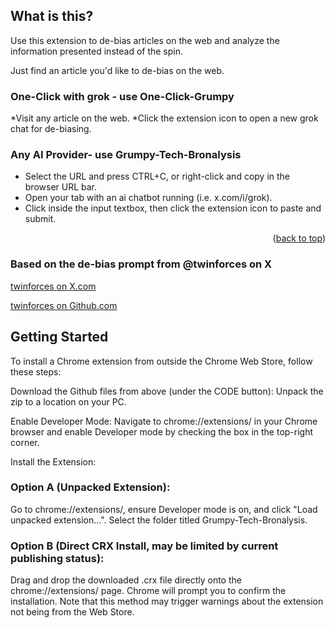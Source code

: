 <!-- Improved compatibility of back to top link: See: https://github.com/othneildrew/Best-README-Template/pull/73 -->
<a id="readme-top"></a>


<!-- ABOUT THE PROJECT -->
## What is this?

Use this extension to de-bias articles on the web and analyze the information presented instead of the spin.

Just find an article you'd like to de-bias on the web.

### One-Click with grok - use One-Click-Grumpy

*Visit any article on the web.
*Click the extension icon to open a new grok chat for de-biasing.

### Any AI Provider- use Grumpy-Tech-Bronalysis
* Select the URL and press CTRL+C, or right-click and copy in the browser URL bar.
* Open your tab with an ai chatbot running (i.e. x.com/i/grok).
* Click inside the input textbox, then click the extension icon to paste and submit.

<p align="right">(<a href="#readme-top">back to top</a>)</p>



### Based on the de-bias prompt from @twinforces on X

[twinforces on X.com](https://x.com/twinforces)

[twinforces on Github.com](https://github.com/twinforces/)

<!-- GETTING STARTED -->
## Getting Started


To install a Chrome extension from outside the Chrome Web Store, follow these steps:

Download the Github files from above (under the CODE button): Unpack the zip to a location on your PC.

Enable Developer Mode: Navigate to chrome://extensions/ in your Chrome browser and enable Developer mode by checking the box in the top-right corner.

Install the Extension:

### Option A (Unpacked Extension): 
 Go to chrome://extensions/, ensure Developer mode is on, and click "Load unpacked extension...". Select the folder titled Grumpy-Tech-Bronalysis.
 
### Option B (Direct CRX Install, may be limited by current publishing status): 
 Drag and drop the downloaded .crx file directly onto the chrome://extensions/ page. Chrome will prompt you to confirm the installation.
 Note that this method may trigger warnings about the extension not being from the Web Store.